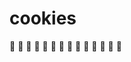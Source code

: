 # cookies
:cookie: :cookie: :cookie: :cookie: :cookie: :cookie: :cookie: :cookie: :cookie: :cookie: :cookie: :cookie: :cookie: :cookie:
